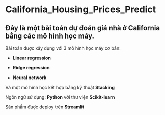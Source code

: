 # California_Housing_Prices_Predict
## Đây là một bài toán dự đoán giá nhà ở California bằng các mô hình học máy.


Bài toán được xây dựng với 3 mô hình học máy cơ bản: 

- **Linear regression**

- **Ridge regression**

- **Neural network**

Và một mô hình học kết hợp bằng kỹ thuật **Stacking**

Ngôn ngữ sử dụng: **Python** với thư viện **Scikit-learn**

Sản phẩm được deploy trên **Streamlit**

